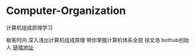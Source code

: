 # Computer-Organization
计算机组成原理学习

极客时间
深入浅出计算机组成原理
带你掌握计算机体系全貌
徐文浩
bothub创始人
[链接地址](https://time.geekbang.org/column/intro/170)
